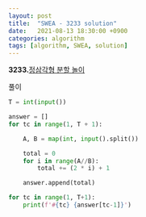 ```yaml
---
layout: post
title:  "SWEA - 3233 solution"
date:   2021-08-13 18:30:00 +0900
categories: algorithm
tags: [algorithm, SWEA, solution]
---
```

**3233.**[정삼각형 분할 놀이](https://swexpertacademy.com/main/code/problem/problemDetail.do?contestProbId=AWAe5G8afT0DFAUw&categoryId=AWAe5G8afT0DFAUw&categoryType=CODE&problemTitle=3233&orderBy=FIRST_REG_DATETIME&selectCodeLang=ALL&select-1=&pageSize=10&pageIndex=1)

풀이

```python
T = int(input())

answer = []
for tc in range(1, T + 1):

    A, B = map(int, input().split())

    total = 0
    for i in range(A//B):
        total += (2 * i) + 1

    answer.append(total)

for tc in range(1, T+1):
    print(f'#{tc} {answer[tc-1]}')
```

